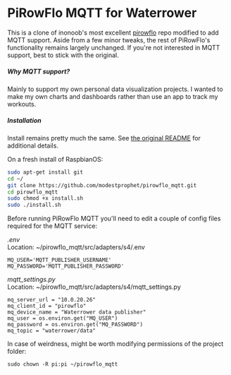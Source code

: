 # PiRowFlo MQTT for Waterrower

This is a clone of inonoob's most excellent [pirowflo](https://github.com/inonoob/pirowflo/) repo modified to add MQTT support.  Aside from a few minor tweaks, the rest of PiRowFlo's functionality remains largely unchanged.  If you're not interested in MQTT support, best to stick with the original.    

##### Why MQTT support?  
Mainly to support my own personal data visualization projects.  I wanted to make my own charts and dashboards rather than use an app to track my workouts.  


##### Installation
Install remains pretty much the same.  See [the original README](README-ORIGINAL.MD) for additional details.  

On a fresh install of RaspbianOS:
```bash
sudo apt-get install git
cd ~/
git clone https://github.com/modestprophet/pirowflo_mqtt.git
cd pirowflo_mqtt
sudo chmod +x install.sh
sudo ./install.sh
```

Before running PiRowFlo MQTT you'll need to edit a couple of config files required for the MQTT service:  

*.env*   
Location:  ~/pirowflo_mqtt/src/adapters/s4/.env
```
MQ_USER='MQTT_PUBLISHER_USERNAME'
MQ_PASSWORD='MQTT_PUBLISHER_PASSWORD'
```

*mqtt_settings.py*  
Location:  ~/pirowflo_mqtt/src/adapters/s4/mqtt_settings.py
```
mq_server_url = "10.0.20.26"
mq_client_id = "pirowflo"
mq_device_name = "Waterrower data publisher"
mq_user = os.environ.get("MQ_USER")
mq_password = os.environ.get("MQ_PASSWORD")
mq_topic = "waterrower/data"
```


In case of weirdness, might be worth modifying permissions of the project folder:
```
sudo chown -R pi:pi ~/pirowflo_mqtt
```

